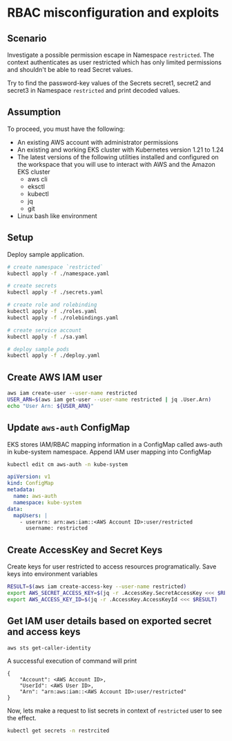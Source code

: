 # RBAC misconfiguration and exploits

## Scenario

Investigate a possible permission escape in Namespace `restricted`. The context authenticates as user restricted which has only limited permissions and shouldn't be able to read Secret values.

Try to find the password-key values of the Secrets secret1, secret2 and secret3 in Namespace `restricted` and print decoded values.


## Assumption

To proceed, you must have the following:

- An existing AWS account with administrator permissions
- An existing and working EKS cluster with Kubernetes version 1.21 to 1.24
- The latest versions of the following utilities installed and configured on the workspace that you will use to interact with AWS and the Amazon EKS cluster
  - aws cli
  - eksctl
  - kubectl
  - jq
  - git
- Linux bash like environment


## Setup

Deploy sample application. 

```bash
# create namespace `restricted`
kubectl apply -f ./namespace.yaml

# create secrets
kubectl apply -f ./secrets.yaml

# create role and rolebinding
kubectl apply -f ./roles.yaml
kubectl apply -f ./rolebindings.yaml

# create service account
kubectl apply -f ./sa.yaml

# deploy sample pods
kubectl apply -f ./deploy.yaml
```

## Create AWS IAM user

```bash
aws iam create-user --user-name restricted
USER_ARN=$(aws iam get-user --user-name restricted | jq .User.Arn)
echo "User Arn: ${USER_ARN}"
```

## Update `aws-auth` ConfigMap

EKS stores IAM/RBAC mapping information in a ConfigMap called aws-auth in kube-system namespace. Append IAM user mapping into ConfigMap

```bash
kubectl edit cm aws-auth -n kube-system
```

```yaml
apiVersion: v1
kind: ConfigMap
metadata:
  name: aws-auth
  namespace: kube-system
data:
  mapUsers: |
    - userarn: arn:aws:iam::<AWS Account ID>:user/restricted
      username: restricted
```
## Create AccessKey and Secret Keys

Create keys for user restricted to access resources programatically. Save keys into environment variables

```bash
RESULT=$(aws iam create-access-key --user-name restricted)
export AWS_SECRET_ACCESS_KEY=$(jq -r .AccessKey.SecretAccessKey <<< $RESULT)
export AWS_ACCESS_KEY_ID=$(jq -r .AccessKey.AccessKeyId <<< $RESULT)
```

## Get IAM user details based on exported secret and access keys

```bash
aws sts get-caller-identity
```

A successful execution of command will print

```text
{
    "Account": <AWS Account ID>,
    "UserId": <AWS User ID>,
    "Arn": "arn:aws:iam::<AWS Account ID>:user/restricted"
}

```

Now, lets make a request to list secrets in context of `restricted` user to see the effect.

```bash
kubectl get secrets -n restrcited
```
